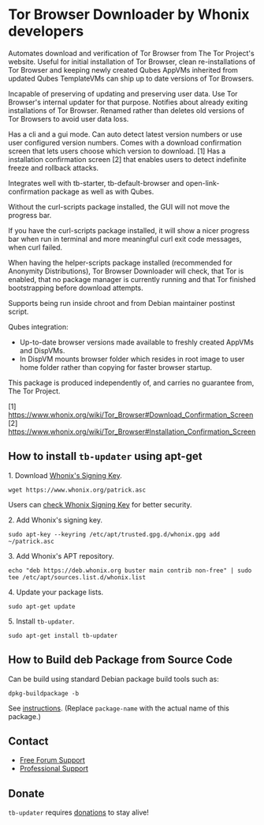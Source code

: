 # Tor Browser Downloader by Whonix developers #

Automates download and verification of Tor Browser from The Tor Project's
website. Useful for initial installation of Tor Browser, clean
re-installations of Tor Browser and keeping newly created Qubes AppVMs
inherited from updated Qubes TemplateVMs can ship up to date versions of
Tor Browsers.

Incapable of preserving of updating and preserving user data. Use
Tor Browser's internal updater for that purpose. Notifies about already
exiting installations of Tor Browser. Renamed rather than deletes old versions
of Tor Browsers to avoid user data loss.

Has a cli and a gui mode. Can auto detect latest version numbers or use user
configured version numbers. Comes with a download confirmation screen that
lets users choose which version to download. [1] Has a installation
confirmation screen [2] that enables users to detect indefinite freeze and
rollback attacks.

Integrates well with tb-starter, tb-default-browser and
open-link-confirmation package as well as with Qubes.

Without the curl-scripts package installed, the GUI will not move the progress
bar.

If you have the curl-scripts package installed, it will show a nicer progress
bar when run in terminal and more meaningful curl exit code messages, when
curl failed.

When having the helper-scripts package installed (recommended for
Anonymity Distributions), Tor Browser Downloader will check, that Tor is
enabled, that no package manager is currently running and that Tor finished
bootstrapping before download attempts.

Supports being run inside chroot and from Debian maintainer postinst script.

Qubes integration:

- Up-to-date browser versions made available to freshly created AppVMs and
DispVMs.
- In DispVM mounts browser folder which resides in root image to user home
folder rather than copying for faster browser startup.

This package is produced independently of, and carries no guarantee from,
The Tor Project.

[1] https://www.whonix.org/wiki/Tor_Browser#Download_Confirmation_Screen
[2] https://www.whonix.org/wiki/Tor_Browser#Installation_Confirmation_Screen
## How to install `tb-updater` using apt-get ##

1\. Download [Whonix's Signing Key]().

```
wget https://www.whonix.org/patrick.asc
```

Users can [check Whonix Signing Key](https://www.whonix.org/wiki/Whonix_Signing_Key) for better security.

2\. Add Whonix's signing key.

```
sudo apt-key --keyring /etc/apt/trusted.gpg.d/whonix.gpg add ~/patrick.asc
```

3\. Add Whonix's APT repository.

```
echo "deb https://deb.whonix.org buster main contrib non-free" | sudo tee /etc/apt/sources.list.d/whonix.list
```

4\. Update your package lists.

```
sudo apt-get update
```

5\. Install `tb-updater`.

```
sudo apt-get install tb-updater
```

## How to Build deb Package from Source Code ##

Can be build using standard Debian package build tools such as:

```
dpkg-buildpackage -b
```

See [instructions](https://www.whonix.org/wiki/Dev/Build_Documentation/tb-updater). (Replace `package-name` with the actual name of this package.)

## Contact ##

* [Free Forum Support](https://forums.whonix.org)
* [Professional Support](https://www.whonix.org/wiki/Professional_Support)

## Donate ##

`tb-updater` requires [donations](https://www.whonix.org/wiki/Donate) to stay alive!
